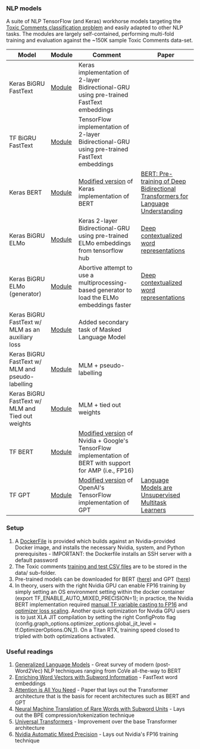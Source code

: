 ### NLP models

A suite of NLP TensorFlow (and Keras) workhorse models targeting the [Toxic Comments classification problem](https://www.kaggle.com/c/jigsaw-toxic-comment-classification-challenge) and easily adapted to other NLP tasks. 
The modules are largely self-contained, performing multi-fold training and evaluation against the ~150K sample Toxic Comments data-set. 

| Model |Module| Comment|Paper|
|-------|------|--------|-----|
|Keras BiGRU FastText|[Module](keras_bigru_fasttext_base.py)|Keras implementation of 2-layer Bidirectional-GRU using pre-trained FastText embeddings||
|TF BiGRU FastText|[Module](tf_bigru_fasttext_base.py)|TensorFlow implementation of 2-layer Bidirectional-GRU using pre-trained FastText embeddings||
|Keras BERT|[Module](keras_bert_base.py)| [Modified version](https://github.com/kpot/keras-transformer) of Keras implementation of BERT|[BERT: Pre-training of Deep Bidirectional Transformers for Language Understanding](https://arxiv.org/abs/1810.04805)|
|Keras BiGRU ELMo| [Module](keras_bigru_elmo_base.py)|Keras 2-layer Bidirectional-GRU using pre-trained ELMo embeddings from tensorflow hub|[Deep contextualized word representations](https://arxiv.org/abs/1802.05365)|
|Keras BiGRU ELMo (generator)|[Module](keras_bigru_elmo_generator.py)|Abortive attempt to use a multiprocessing-based generator to load the ELMo embeddings faster|[Deep contextualized word representations](https://arxiv.org/abs/1802.05365)|
|Keras BiGRU FastText w/ MLM as an auxiliary loss|[Module](keras_bigru_fasttext_mlm_auxiliary.py)|Added secondary task of Masked Language Model|
|Keras BiGRU FastText w/ MLM and pseudo-labelling|[Module](keras_bigru_fasttext_mlm_auxiliary_test_fakelabels.py)|MLM + pseudo-labelling|
|Keras BiGRU FastText w/ MLM and Tied out weights|[Module](keras_bigru_fasttext_mlm_auxiliary_tiedoutweights.py)|MLM + tied out weights|
|TF BERT|[Module](tf_bert.py)|[Modified version](https://github.com/NVIDIA/DeepLearningExamples/tree/master/TensorFlow/LanguageModeling/BERT) of Nvidia + Google's TensorFlow implementation of BERT with support for AMP (i.e., FP16)|
|TF GPT|[Module](tf_gpt.py)|[Modified version](https://github.com/openai/gpt-2) of OpenAI's TensorFlow implementation of GPT|[Language Models are Unsupervised Multitask Learners](https://d4mucfpksywv.cloudfront.net/better-language-models/language-models.pdf)|

### Setup
1. A [DockerFile](Dockerfile) is provided which builds against an Nvidia-provided Docker image, and installs the necessary Nvidia, system, and Python prerequisites - IMPORTANT: the Dockerfile installs an SSH server with a default password
2. The Toxic comments [training and test CSV files](https://www.kaggle.com/c/jigsaw-toxic-comment-classification-challenge/data) are to be stored in the data/ sub-folder.
3. Pre-trained models can be downloaded for BERT ([here](https://github.com/google-research/bert#pre-trained-models)) and GPT ([here](https://storage.googleapis.com/gpt-2/))
4. In theory, users with the right Nvidia GPU can enable FP16 training by simply setting an OS environment setting within the docker container (export TF_ENABLE_AUTO_MIXED_PRECISION=1); in practice, the Nvidia BERT implementation required [manual TF variable casting to FP16](tf_transformer/gpu_environment.py) and [optimizer loss scaling](custom_optimization.py). Another quick optimization for Nvidia GPU users is to just XLA JIT compilation by setting the right ConfigProto flag (config.graph_options.optimizer_options.global_jit_level = tf.OptimizerOptions.ON_1). On a Titan RTX, training speed closed to tripled with both optimizations activated.

### Useful readings
1. [Generalized Language Models](https://lilianweng.github.io/lil-log/2019/01/31/generalized-language-models.html) - Great survey of modern (post-Word2Vec) NLP techniques ranging from CoVe all-the-way to BERT
2. [Enriching Word Vectors with Subword Information](https://aclweb.org/anthology/Q17-1010) - FastText word embeddings
3. [Attention is All You Need](https://arxiv.org/abs/1706.03762) - Paper that lays out the Transformer architecture that is the basis for recent architectures such as BERT and GPT
4. [Neural Machine Translation of Rare Words with Subword Units](https://arxiv.org/abs/1508.07909) - Lays out the BPE compression/tokenization technique
5. [Universal Transformers](https://arxiv.org/abs/1807.03819) - Improvement over the base Transformer architecture
6. [Nvidia Automatic Mixed Precision](https://devblogs.nvidia.com/nvidia-automatic-mixed-precision-tensorflow/) - Lays out Nvidia's FP16 training technique

